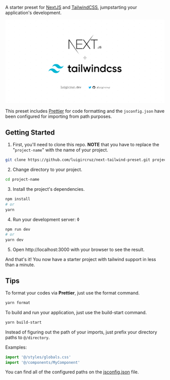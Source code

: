 A starter preset for [NextJS](https://nextjs.org) and [TailwindCSS](https://tailwindcss.com), jumpstarting your application's development.

![Homepage View](./public/og-next-tailwind-preset.png)

This preset includes [Prettier](https://prettier.io) for code formatting and the `jsconfig.json` have been configured for importing from path purposes.

## Getting Started

1. First, you'll need to clone this repo. **NOTE** that you have to replace the "`project-name`" with the name of your project.

```bash
git clone https://github.com/luigircruz/next-tailwind-preset.git project-name
```

2. Change directory to your project.

```bash
cd project-name
```

3. Install the project's dependencies.

```bash
npm install
# or
yarn
```

4. Run your development server:
◊
```bash
npm run dev
# or
yarn dev
```

5. Open http://localhost:3000 with your browser to see the result. 

And that's it! You now have a starter project with tailwind support in less than a minute.

## Tips

To format your codes via **Prettier**, just use the format command.

```bash
yarn format
```

To build and run your application, just use the build-start command.

```bash
yarn build-start
```

Instead of figuring out the path of your imports, just prefix your directory paths to `@/directory`.

Examples:

```js
import '@/styles/globals.css'
import '@/components/MyComponent'
```

You can find all of the configured paths on the [jsconfig.json](./jsconfig.json) file.